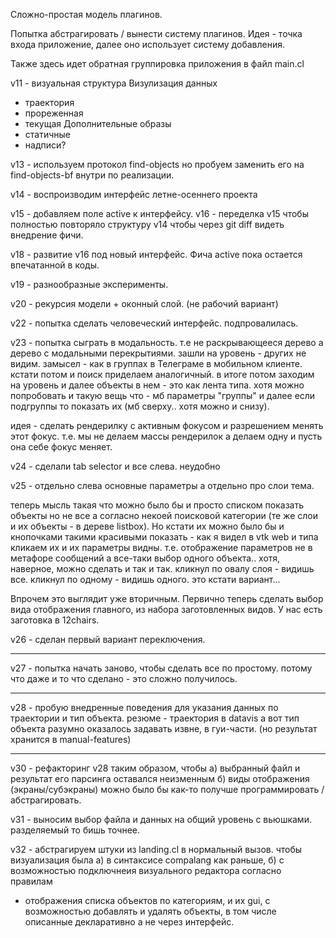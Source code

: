 Сложно-простая модель плагинов.

Попытка абстрагировать / вынести систему плагинов.
Идея - точка входа приложение, далее оно использует систему добавления.

Также здесь идет обратная группировка приложения в файл main.cl

v11 - визуальная структура
Визулизация данных
 - траектория
 - прореженная
 - текущая
Дополнительные образы
 - статичные
 - надписи?
 
v13 - используем протокол find-objects но пробуем заменить его на find-objects-bf внутри по реализации.

v14 - воспроизводим интерфейс летне-осеннего проекта

v15 - добавляем поле active к интерфейсу.
v16 - переделка v15 чтобы полностью повторяло структуру v14 чтобы через git diff видеть внедрение фичи.

v18 - развитие v16 под новый интерфейс. Фича active пока остается впечатанной в коды.

v19 - разнообразные эксперименты.

v20 - рекурсия модели + оконный слой.
(не рабочий вариант)

v22 - попытка сделать человеческий интерфейс.
подпровалилась.

v23 - попытка сыграть в модальность. т.е не раскрывающееся дерево а дерево с модальными перекрытиями.
зашли на уровень - других не видим. замысел - как в группах в Телеграме в мобильном клиенте.
кстати потом и поиск приделаем аналогичный.
в итоге потом заходим на уровень и далее объекты в нем - это как лента типа.
хотя можно попробовать и такую вещь что - мб параметры "группы" и далее если подгруппы то показать их
(мб сверху.. хотя можно и снизу).

идея - сделать рендерилку с активным фокусом и разрешением менять этот фокус. т.е. мы не делаем массы рендерилок а делаем одну и пусть она себе фокус меняет.

v24 - сделали tab selector и все слева. неудобно

v25 - отдельно слева основные параметры а отдельно про слои тема.

теперь мысль такая что можно было бы и просто списком показать объекты но не все а согласно некоей поисковой категории
(те же слои и их объекты - в дереве listbox). Но кстати их можно было бы и кнопочками такими красивыми показать - как я видел в vtk web
и типа кликаем их и их параметры видны. т.е. отображение параметров не в метафоре сообщений а все-таки выбор одного объекта.. хотя, наверное,
можно сделать и так и так. кликнул по овалу слоя - видишь все. кликнул по одному - видишь одного. это кстати вариант...

Впрочем это выглядит уже вторичным. Первично теперь сделать выбор вида отображения главного, из набора заготовленных видов. У нас есть заготовка в 12chairs.

v26 - сделан первый вариант переключения.

------

v27 - попытка начать заново, чтобы сделать все по простому. потому что даже и то что сделано - это сложно получилось.

-----
v28 - пробую внедренные поведения для указания данных по траектории и тип объекта.
резюме - траектория в datavis а вот тип объекта разумно оказалось задавать извне, в гуи-части. (но результат хранится в manual-features)

-------
v30 - рефакторинг v28 таким образом, чтобы 
а) выбранный файл и результат его парсинга оставался неизменным
б) виды отображения (экраны/субэкраны) можно было бы как-то получше программировать / абстрагировать.

v31 - выносим выбор файла и данных на общий уровень с вьюшками. разделяемый то бишь точнее.

v32 - абстрагируем штуки из landing.cl в нормальный вызов. чтобы визуализация была
а) в синтаксисе compalang как раньше, 
б) с возможностью подключнеия визуального редактора согласно правилам
- отображения списка объектов по категориям, и их gui, с возможностью добавлять и удалять объекты, в том числе описанные декларативно а не через интерфейс.
